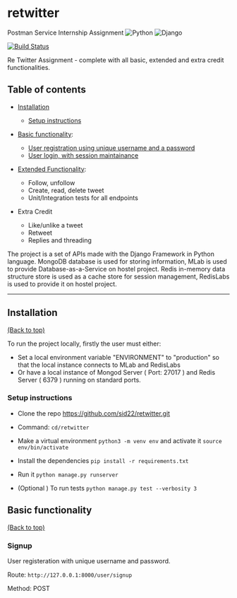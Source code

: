 # retwitter
Postman Service Internship Assignment
![Python](https://img.shields.io/badge/Python-3.6-green.svg)
![Django](https://img.shields.io/badge/Django-2.1-orange.svg)

[![Build Status](https://travis-ci.org/sid22/retwitter.svg?branch=master)](https://travis-ci.org/sid22/retwitter)

Re Twitter Assignment - complete with all basic, extended and extra credit functionalities.

## Table of contents
- [Installation](#installation)
    - [Setup instructions](#setup-instructions)

- [Basic functionality](#basic-functionality):
    - [User registration using unique username and a password](#signup)
    - [User login, with session maintainance](#login)

- [Extended Functionality](#extended-functionality):
    - Follow, unfollow
    - Create, read, delete tweet
    - Unit/Integration tests for all endpoints

- Extra Credit
    - Like/unlike a tweet
    - Retweet
    - Replies and threading

The project is a set of APIs made with the Django Framework in Python language. MongoDB database is used for storing information, MLab is used to provide Database-as-a-Service on hostel project. Redis in-memory data structure store is used as a cache store for session management, RedisLabs is used to provide it on hostel project. 

----
## Installation
[(Back to top)](#table-of-contents)

To run the project locally, firstly the user must either:
- Set a local environment variable "ENVIRONMENT" to "production" so that the local instance connects to MLab and RedisLabs
- Or have a local instance of Mongod Server ( Port: 27017 ) and Redis Server ( 6379 ) running on standard ports.

### Setup instructions
- Clone the repo https://github.com/sid22/retwitter.git

- Command: ```cd/retwitter```

- Make a virtual environment ```python3 -m venv env``` and activate it ```source env/bin/activate```

- Install the dependencies ```pip install -r requirements.txt```

- Run it  ```python manage.py runserver```

- (Optional ) To run tests ```python manage.py test --verbosity 3```

## Basic functionality
[(Back to top)](#table-of-contents)

### Signup
User registeration with unique username and password.

Route: ```http://127.0.0.1:8000/user/signup```

Method: POST


<!-- [![codecov](https://codecov.io/gh/sid22/retwitter/branch/master/graph/badge.svg)](https://codecov.io/gh/sid22/retwitter) -->